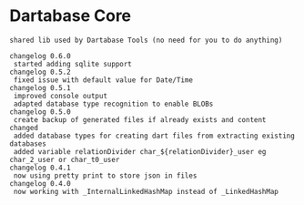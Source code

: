 Dartabase Core
==============

    shared lib used by Dartabase Tools (no need for you to do anything)
    
    changelog 0.6.0
     started adding sqlite support
    changelog 0.5.2    
     fixed issue with default value for Date/Time
    changelog 0.5.1
     improved console output 
     adapted database type recognition to enable BLOBs
    changelog 0.5.0
     create backup of generated files if already exists and content changed
     added database types for creating dart files from extracting existing databases
     added variable relationDivider char_${relationDivider}_user eg char_2_user or char_t0_user
    changelog 0.4.1 
     now using pretty print to store json in files
    changelog 0.4.0 
     now working with _InternalLinkedHashMap instead of _LinkedHashMap
    